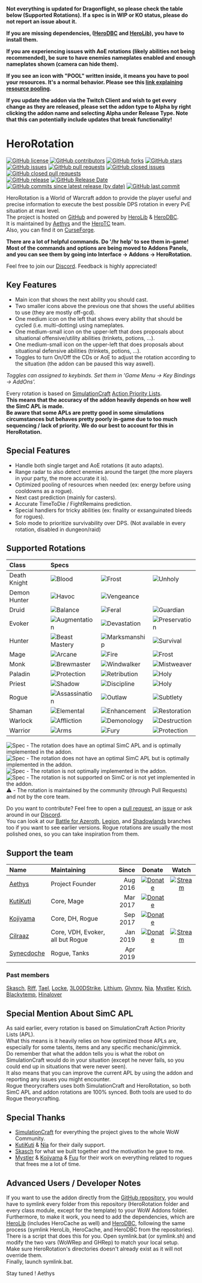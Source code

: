 **Not everything is updated for Dragonflight, so please check the table below (Supported Rotations). If a spec is in WIP or KO status, please do not report an issue about it.**

**If you are missing dependencies, ([HeroDBC](https://www.curseforge.com/wow/addons/herodbc) and [HeroLib](https://www.curseforge.com/wow/addons/herolib)), you have to install them.**

**If you are experiencing issues with AoE rotations (likely abilities not being recommended), be sure to have enemies nameplates enabled and enough nameplates shown (camera can hide them).**

**If you see an icon with "POOL" written inside, it means you have to pool your resources. It's a normal behavior. Please see this [link explaining resource pooling](https://wow.gamepedia.com/Resource_pooling).**

**If you update the addon via the Twitch Client and wish to get every change as they are released, please set the addon type to Alpha by right clicking the addon name and selecting Alpha under Release Type. Note that this can potentially include updates that break functionality!**

# HeroRotation

[![GitHub license](https://img.shields.io/badge/license-EUPL-blue.svg)](https://raw.githubusercontent.com/herotc/hero-rotation/master/LICENSE)
[![GitHub contributors](https://img.shields.io/github/contributors/herotc/hero-rotation)](https://github.com/herotc/hero-rotation/graphs/contributors)
[![GitHub forks](https://img.shields.io/github/forks/herotc/hero-rotation.svg)](https://github.com/herotc/hero-rotation/network)
[![GitHub stars](https://img.shields.io/github/stars/herotc/hero-rotation.svg)](https://github.com/herotc/hero-rotation/stargazers)\
[![GitHub issues](https://img.shields.io/github/issues/herotc/hero-rotation.svg)](https://github.com/herotc/hero-rotation/issues?q=is%3Aopen+is%3Aissue)
[![GitHub pull requests](https://img.shields.io/github/issues-pr/herotc/hero-rotation)](https://github.com/herotc/hero-rotation/pulls?q=is%3Aopen+is%3Apr)
[![GitHub closed issues](https://img.shields.io/github/issues-closed/herotc/hero-rotation)](https://github.com/herotc/hero-rotation/issues?q=is%3Aissue+is%3Aclosed)
[![GitHub closed pull requests](https://img.shields.io/github/issues-pr-closed/herotc/hero-rotation)](https://github.com/herotc/hero-rotation/pulls?q=is%3Apr+is%3Aclosed)\
[![GitHub release](https://img.shields.io/github/v/release/herotc/hero-rotation)](https://github.com/herotc/hero-rotation/releases)
[![GitHub Release Date](https://img.shields.io/github/release-date/herotc/hero-rotation)](https://github.com/herotc/hero-rotation/releases)
[![GitHub commits since latest release (by date)](https://img.shields.io/github/commits-since/herotc/hero-rotation/latest)](https://github.com/herotc/hero-rotation/commits/master)
[![GitHub last commit](https://img.shields.io/github/last-commit/herotc/hero-rotation)](https://github.com/herotc/hero-rotation/commits/master)

HeroRotation is a World of Warcraft addon to provide the player useful and precise information to execute the best possible DPS rotation in every PvE situation at max level.\
The project is hosted on [GitHub](https://github.com/herotc/hero-rotation) and powered by [HeroLib](https://github.com/herotc/hero-lib) & [HeroDBC](https://github.com/herotc/hero-dbc).\
It is maintained by [Aethys](https://github.com/aethys256/) and the [HeroTC](https://github.com/herotc) team.\
Also, you can find it on [CurseForge](https://www.curseforge.com/wow/addons/herorotation).

**There are a lot of helpful commands. Do '/hr help' to see them in-game!**\
**Most of the commands and options are being moved to Addons Panels, and you can see them by going into Interface -> Addons -> HeroRotation.**

Feel free to join our [Discord](https://discord.gg/tFR2uvK). Feedback is highly appreciated!

## Key Features

- Main icon that shows the next ability you should cast.
- Two smaller icons above the previous one that shows the useful abilities to use (they are mostly off-gcd).
- One medium icon on the left that shows every ability that should be cycled (i.e. multi-dotting) using nameplates.
- One medium-small icon on the upper-left that does proposals about situational offensive/utility abilities (trinkets, potions, ...).
- One medium-small icon on the upper-left that does proposals about situational defensive abilities (trinkets, potions, ...).
- Toggles to turn On/Off the CDs or AoE to adjust the rotation according to the situation (the addon can be paused this way aswell).

_Toggles can assigned to keybinds. Set them in 'Game Menu -> Key Bindings -> AddOns'._

Every rotation is based on [SimulationCraft](http://simulationcraft.org/) [Action Priority Lists](https://github.com/simulationcraft/simc/wiki/ActionLists).\
**This means that the accuracy of the addon heavily depends on how well the SimC APL is made.**\
**Be aware that some APLs are pretty good in some simulations circumstances but behaves pretty poorly in-game due to too much sequencing / lack of priority. We do our best to account for this in HeroRotation.**

## Special Features

- Handle both single target and AoE rotations (it auto adapts).
- Range radar to also detect enemies around the target (the more players in your party, the more accurate it is).
- Optimized pooling of resources when needed (ex: energy before using cooldowns as a rogue).
- Next cast prediction (mainly for casters).
- Accurate TimeToDie / FightRemains prediction.
- Special handlers for tricky abilities (ex: finality or exsanguinated bleeds for rogues).
- Solo mode to prioritize survivability over DPS. (Not available in every rotation, disabled in dungeon/raid)

## Supported Rotations

| Class        | Specs                                                                               |                                                                                     |                                                                                     |
| :----------- | :---------------------------------------------------------------------------------- | :---------------------------------------------------------------------------------- | :---------------------------------------------------------------------------------- |
| Death Knight | ![Blood](https://img.shields.io/badge/Blood-WIP-orange.svg)                         | ![Frost](https://img.shields.io/badge/Frost-WIP-orange.svg)                         | ![Unholy](https://img.shields.io/badge/Unholy-WIP-orange.svg)                       |
| Demon Hunter | ![Havoc](https://img.shields.io/badge/Havoc-Good-brightgreen.svg)                   | ![Vengeance](https://img.shields.io/badge/Vengeance-Good-brightgreen.svg)           |                                                                                     |
| Druid        | ![Balance](https://img.shields.io/badge/Balance-Good-brightgreen.svg)               | ![Feral](https://img.shields.io/badge/Feral-Good-brightgreen.svg)                   | ![Guardian](https://img.shields.io/badge/Guardian-Good-brightgreen.svg)             |
| Evoker       | ![Augmentation](https://img.shields.io/badge/Augmentation-OK-green.svg)             | ![Devastation](https://img.shields.io/badge/Devastation-WIP-orange.svg)             | ![Preservation](https://img.shields.io/badge/Preservation-KO-red.svg)               |
| Hunter       | ![Beast Mastery](https://img.shields.io/badge/Beast%20Mastery-WIP-orange.svg)       | ![Marksmanship](https://img.shields.io/badge/Marksmanship-WIP-orange.svg)           | ![Survival](https://img.shields.io/badge/Survival-WIP-orange.svg)                   |
| Mage         | ![Arcane](https://img.shields.io/badge/Arcane-WIP-orange.svg)                       | ![Fire](https://img.shields.io/badge/Fire-WIP-orange.svg)                           | ![Frost](https://img.shields.io/badge/Frost-WIP-orange.svg)                         |
| Monk         | ![Brewmaster](https://img.shields.io/badge/Brewmaster-WIP-orange.svg)               | ![Windwalker](https://img.shields.io/badge/Windwalker-WIP-orange.svg)               | ![Mistweaver](https://img.shields.io/badge/Mistweaver-KO-red.svg)                   |
| Paladin      | ![Protection](https://img.shields.io/badge/Protection-WIP-orange.svg)               | ![Retribution](https://img.shields.io/badge/Retribution-WIP-orange.svg)             | ![Holy](https://img.shields.io/badge/Holy-KO-red.svg)                               |
| Priest       | ![Shadow](https://img.shields.io/badge/Shadow-WIP-orange.svg)                       | ![Discipline](https://img.shields.io/badge/Discipline-KO-red.svg)                   | ![Holy](https://img.shields.io/badge/Holy-KO-red.svg)                               |
| Rogue        | ![Assassination](https://img.shields.io/badge/Assassination-WIP-orange.svg)         | ![Outlaw](https://img.shields.io/badge/Outlaw-WIP-orange.svg)                       | ![Subtlety](https://img.shields.io/badge/Subtlety-WIP-orange.svg)                   |
| Shaman       | ![Elemental](https://img.shields.io/badge/Elemental-WIP-orange.svg)                 | ![Enhancement](https://img.shields.io/badge/Enhancement-WIP-orange.svg)             | ![Restoration](https://img.shields.io/badge/Restoration-KO-red.svg)                 |
| Warlock      | ![Affliction](https://img.shields.io/badge/Affliction-WIP-orange.svg)               | ![Demonology](https://img.shields.io/badge/Demonology-WIP-orange.svg)               | ![Destruction](https://img.shields.io/badge/Destruction-WIP-orange.svg)             |
| Warrior      | ![Arms](https://img.shields.io/badge/Arms-WIP-orange.svg)                           | ![Fury](https://img.shields.io/badge/Fury-Good-brightgreen.svg)                     | ![Protection](https://img.shields.io/badge/Protection-WIP-orange.svg)               |

![Spec](https://img.shields.io/badge/Spec-Good-brightgreen.svg) - The rotation does have an optimal SimC APL and is optimally implemented in the addon.\
![Spec](https://img.shields.io/badge/Spec-OK-green.svg) - The rotation does not have an optimal SimC APL but is optimally implemented in the addon.\
![Spec](https://img.shields.io/badge/Spec-WIP-orange.svg) - The rotation is not optimally implemented in the addon.\
![Spec](https://img.shields.io/badge/Spec-KO-red.svg) - The rotation is not supported on SimC or is not yet implemented in the addon.\
:warning: - The rotation is maintained by the community (through Pull Requests) and not by the core team.

Do you want to contribute? Feel free to open a [pull request](https://github.com/herotc/hero-rotation/pulls), an [issue](https://github.com/herotc/hero-rotation/issues) or ask around in our [Discord](https://discord.gg/tFR2uvK).\
You can look at our [Battle for Azeroth](https://github.com/herotc/hero-rotation/tree/bfa), [Legion](https://github.com/herotc/hero-rotation/tree/legion), and [Shadowlands](https://github.com/herotc/hero-rotation/tree/shadowlands) branches too if you want to see earlier versions.
Rogue rotations are usually the most polished ones, so you can take inspiration from them.

## Support the team

| Name                                        | Maintaining                         |    Since |                                                  Donate                                                   |                                               Watch                                               |
| :------------------------------------------ | :---------------------------------- | -------: | :-------------------------------------------------------------------------------------------------------: | :-----------------------------------------------------------------------------------------------: |
| [Aethys](https://github.com/Aethys256)      | Project Founder                     | Aug 2016 | [![Donate](https://img.shields.io/badge/Donate-PayPal-003087.svg)](https://www.paypal.me/Aethys/5)        | [![Stream](https://img.shields.io/badge/Stream-Twitch-6441a4.svg)](https://www.twitch.tv/aethys)  |
| [KutiKuti](https://github.com/Kutikuti)     | Core, Mage                          | Mar 2017 | [![Donate](https://img.shields.io/badge/Donate-PayPal-003087.svg)](https://www.paypal.me/kutikuti/5)      |                                                                                                   |
| [Kojiyama](https://github.com/EvanMichaels) | Core, DH, Rogue                     | Sep 2017 | [![Donate](https://img.shields.io/badge/Donate-PayPal-003087.svg)](https://www.paypal.me/kojiyama/5)      |                                                                                                   |
| [Cilraaz](https://github.com/Cilraaz)       | Core, VDH, Evoker, all but Rogue    | Jan 2019 | [![Donate](https://img.shields.io/badge/Donate-PayPal-003087.svg)](https://www.paypal.me/Cilraaz/5)       | [![Stream](https://img.shields.io/badge/Stream-Twitch-6441a4.svg)](https://www.twitch.tv/cilraaz) |
| [Synecdoche](https://github.com/mrdmnd)     | Rogue, Tanks                        | Apr 2019 |                                                                                                           |                                                                                                   |

### Past members

[Skasch](https://github.com/skasch), [Riff](https://github.com/tombell), [Tael](https://github.com/Tae-l), [Locke](https://github.com/Lockem90), [3L00DStrike](https://github.com/3L00DStrike), [Lithium](https://github.com/lithium720), [Glynny](https://github.com/Glynnyx), [Nia](https://github.com/Nianel), [Mystler](https://github.com/Mystler), [Krich](https://github.com/chrislopez24), [Blackytemp](https://github.com/ghr74), [Hinalover](https://github.com/Hinalover)

## Special Mention About SimC APL

As said earlier, every rotation is based on SimulationCraft Action Priority Lists (APL).\
What this means is it heavily relies on how optimized those APLs are, especially for some talents, items and any specific mechanic/gimmick.\
Do remember that what the addon tells you is what the robot on SimulationCraft would do in your situation (except he never fails, so you could end up in situations that were never seen).\
It also means that you can improve the current APL by using the addon and reporting any issues you might encounter.\
Rogue theorycrafters uses both SimulationCraft and HeroRotation, so both SimC APL and addon rotations are 100% synced. Both tools are used to do Rogue theorycrafting.

## Special Thanks

- [SimulationCraft](http://simulationcraft.org/) for everything the project gives to the whole WoW Community.
- [KutiKuti](https://github.com/Kutikuti) & [Nia](https://github.com/Nianel) for their daily support.
- [Skasch](https://github.com/skasch) for what we built together and the motivation he gave to me.
- [Mystler](https://github.com/Mystler) & [Kojiyama](https://github.com/EvanMichaels) & [Fuu](https://github.com/fuu1) for their work on everything related to rogues that frees me a lot of time.

## Advanced Users / Developer Notes

If you want to use the addon directly from the [GitHub repository](https://github.com/herotc/hero-rotation), you would have to symlink every folder from this repository (HeroRotation folder and every class module, except for the template) to your WoW Addons folder.\
Furthermore, to make it work, you need to add the dependencies, which are [HeroLib](https://github.com/herotc/hero-lib) (includes HeroCache as well) and [HeroDBC](https://github.com/herotc/hero-dbc), following the same process (symlink HeroLib, HeroCache, and HeroDBC from the repositories).\
There is a script that does this for you. Open symlink.bat (or symlink.sh) and modify the two vars (WoWRep and GHRep) to match your local setup.\
Make sure HeroRotation's directories doesn't already exist as it will not override them.\
Finally, launch symlink.bat.

Stay tuned !
Aethys
